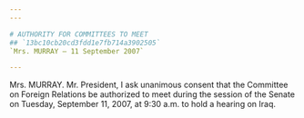 ```yaml
---
---

# AUTHORITY FOR COMMITTEES TO MEET
## `13bc10cb20cd3fdd1e7fb714a3902505`
`Mrs. MURRAY — 11 September 2007`

---
```



Mrs. MURRAY. Mr. President, I ask unanimous consent that the 
Committee on Foreign Relations be authorized to meet during the session 
of the Senate on Tuesday, September 11, 2007, at 9:30 a.m. to hold a 
hearing on Iraq.